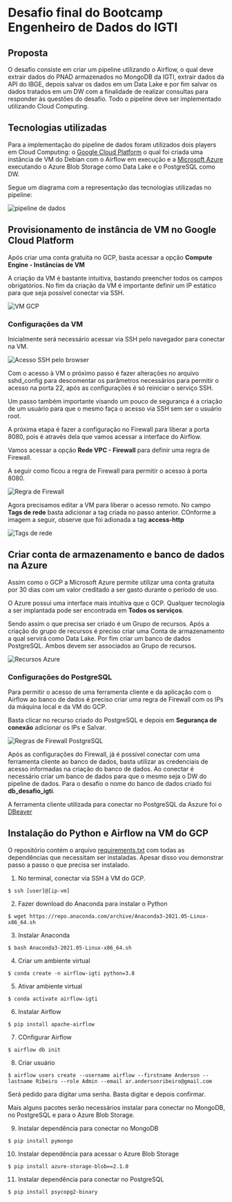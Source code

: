 # Desafio final do Bootcamp Engenheiro de Dados do IGTI

## Proposta

O desafio consiste em criar um pipeline utilizando o Airflow, o qual deve extrair dados do PNAD armazenados no MongoDB da IGTI, extrair dados da API do IBGE, depois salvar os dados em um Data Lake e por fim salvar os dados tratados em um DW com a finalidade de realizar consultas para responder às questões do desafio. Todo o pipeline deve ser implementado utilizando Cloud Computing.

## Tecnologias utilizadas

Para a implementação do pipeline de dados foram utilizados dois players em Cloud Computing: o [Google Cloud Platform](https://cloud.google.com) o qual foi criada uma instância de VM do Debian com o Airflow em execução e a [Microsoft Azure](https://azure.microsoft.com/pt-br/) executando o Azure Blob Storage como Data Lake e o PostgreSQL como DW.

Segue um diagrama com a representação das tecnologias utilizadas no pipeline:

![](/images/01_diagrama_pipeline_desafio_igti.png "pipeline de dados")

## Provisionamento de instância de VM no Google Cloud Platform

Após criar uma conta gratuita no GCP, basta acessar a opção **Compute Engine - Instâncias de VM**

A criação da VM é bastante intuitiva, bastando preencher todos os campos obrigatórios. No fim da criação da VM é importante definir um IP estático para que seja possível conectar via SSH.

![](/images/02_vm_gcp.png "VM GCP")

### Configurações da VM

Inicialmente será necessário acessar via SSH pelo navegador para conectar na VM.

![](/images/03_vm_gcp_acesso_ssh_browser_.png "Acesso SSH pelo browser")

Com o acesso à VM o próximo passo é fazer alterações no arquivo sshd_config para descomentar os parâmetros necessários para permitir o acesso na porta 22, após as configurações é só reiniciar o serviço SSH.

Um passo também importante visando um pouco de segurança é a criação de um usuário para que o mesmo faça o acesso via SSH sem ser o usuário root.

A próxima etapa é fazer a configuração no Firewall para liberar a porta 8080, pois é através dela que vamos acessar a interface do Airflow.

Vamos acessar a opção **Rede VPC - Firewall** para definir uma regra de Firewall.

A seguir como ficou a regra de Firewall para permitir o acesso à porta 8080.

![](/images/04_vm_gcp_firewall.png "Regra de Firewall")

Agora precisamos editar a VM para liberar o acesso remoto. No campo **Tags de rede** basta adicionar a tag criada no passo anterior. COnforme a imagem a seguir, observe que foi adionada a tag **access-http**

![](/images/05_vm_gcp_tags_rede.png "Tags de rede")

## Criar conta de armazenamento e banco de dados na Azure

Assim como o GCP a Microsoft Azure permite utilizar uma conta gratuita por 30 dias com um valor creditado a ser gasto durante o período de uso.

O Azure possui uma interface mais intuitiva que o GCP. Qualquer tecnologia a ser implantada pode ser encontrada em **Todos os serviços**.  

Sendo assim o que precisa ser criado é um Grupo de recursos. Após a criação do grupo de recursos é preciso criar uma Conta de armazenamento a qual servirá como Data Lake. Por fim criar um banco de dados PostgreSQL. Ambos devem ser associados ao Grupo de recursos.

![](/images/06_azure_recursos.png "Recursos Azure")

### Configurações do PostgreSQL

Para permitir o acesso de uma ferramenta cliente e da aplicação com o Airflow ao banco de dados é preciso criar uma regra de Firewall com os IPs da máquina local e da VM do GCP.

Basta clicar no recurso criado do PostgreSQL e depois em **Segurança de conexão** adicionar os IPs e Salvar.

![](/images/07_azure_regras_firewall_postgresql.png "Regras de Firewall PostgreSQL")


Após as configurações do Firewall, já é possível conectar com uma ferramenta cliente ao banco de dados, basta utilizar as credenciais de acesso informadas na criação do banco de dados. Ao conectar é necessário criar um banco de dados para que o mesmo seja o DW do pipeline de dados. Para o desafio o nome do banco de dados criado foi **db_desafio_igti**.

A ferramenta cliente utilizada para conectar no PostgreSQL da Aszure foi o [DBeaver](https://dbeaver.io/)

## Instalação do Python e Airflow na VM do GCP

O repositório contém o arquivo [requirements.txt](https://github.com/andersonnrc/bootcamp-igti-ed-desafio-final/blob/main/requirements.txt) com todas as dependências que necessitam ser instaladas. Apesar disso vou demonstrar passo a passo o que precisa ser instalado.

1) No terminal, conectar via SSH à VM do GCP.

```
$ ssh [user]@[ip-vm]
```

2) Fazer download do Anaconda para instalar o Python

```
$ wget https://repo.anaconda.com/archive/Anaconda3-2021.05-Linux-x86_64.sh
```

3) Instalar Anaconda

```
$ bash Anaconda3-2021.05-Linux-x86_64.sh
```

4) Criar um ambiente virtual

```
$ conda create -n airflow-igti python=3.8
```

5) Ativar ambiente virtual

```
$ conda activate airflow-igti
```

6) Instalar Airflow

```
$ pip install apache-airflow
```

7) COnfigurar Airflow

```
$ airflow db init
```

8) Criar usuário

```
$ airflow users create --username airflow --firstname Anderson --lastname Ribeiro --role Admin --email ar.andersonribeiro@gmail.com
```
Será pedido para digitar uma senha. Basta digitar e depois confirmar.

Mais alguns pacotes serão necessários instalar para conectar no MongoDB, no PostgreSQL e para o Azure Blob Storage.

9) Instalar dependência para conectar no MongoDB

```
$ pip install pymongo
```

10) Instalar dependência para acessar o Azure Blob Storage

```
$ pip install azure-storage-blob==2.1.0
```

11) Instalar dependência para conectar no PostgreSQL

```
$ pip install psycopg2-binary
```
